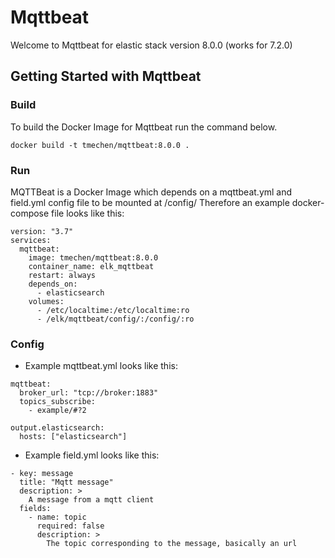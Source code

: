 # Mqttbeat

Welcome to Mqttbeat for elastic stack version 8.0.0 (works for 7.2.0)

## Getting Started with Mqttbeat

### Build

To build the Docker Image for Mqttbeat run the command below.

```
docker build -t tmechen/mqttbeat:8.0.0 .
```

### Run

MQTTBeat is a Docker Image which depends on a mqttbeat.yml and field.yml config file to be mounted at /config/
Therefore an example docker-compose file looks like this:

```
version: "3.7"
services:
  mqttbeat:
    image: tmechen/mqttbeat:8.0.0
    container_name: elk_mqttbeat
    restart: always
    depends_on:
      - elasticsearch
    volumes:
      - /etc/localtime:/etc/localtime:ro
      - /elk/mqttbeat/config/:/config/:ro
```

### Config

* Example mqttbeat.yml looks like this:
```
mqttbeat:
  broker_url: "tcp://broker:1883"
  topics_subscribe:
    - example/#?2

output.elasticsearch:
  hosts: ["elasticsearch"]
  ```
  
* Example field.yml looks like this:
```
- key: message
  title: "Mqtt message"
  description: >
    A message from a mqtt client
  fields:
    - name: topic
      required: false
      description: >
        The topic corresponding to the message, basically an url
```